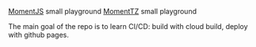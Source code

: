 [MomentJS](https://momentjs.com/) small playground
[MomentTZ](https://momentjs.com/timezone/) small playground

The main goal of the repo is to learn CI/CD: build with cloud build, deploy with github pages.

